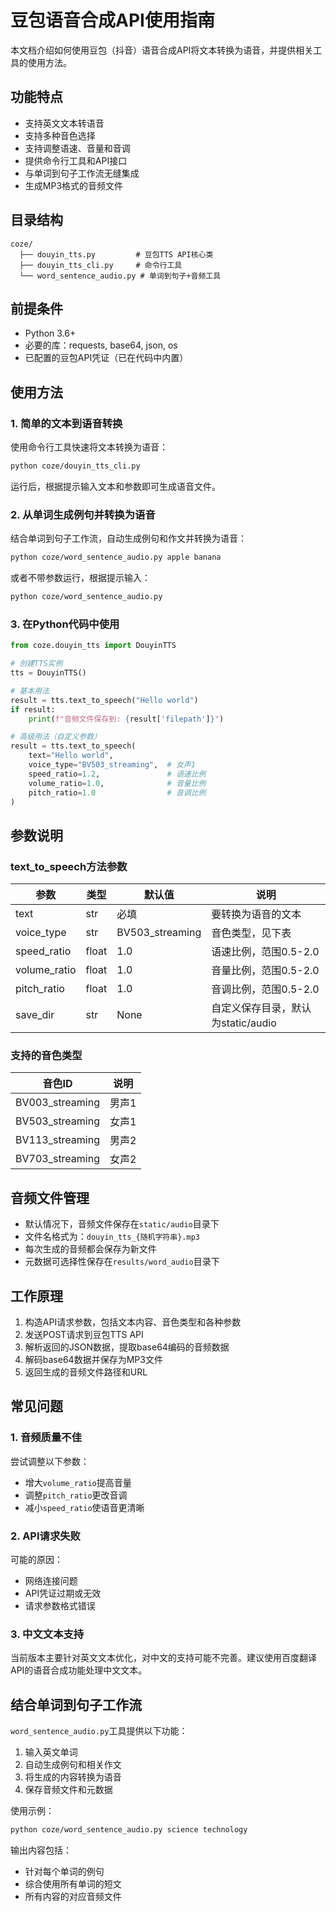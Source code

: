 # 豆包语音合成API使用指南

本文档介绍如何使用豆包（抖音）语音合成API将文本转换为语音，并提供相关工具的使用方法。

## 功能特点

- 支持英文文本转语音
- 支持多种音色选择
- 支持调整语速、音量和音调
- 提供命令行工具和API接口
- 与单词到句子工作流无缝集成
- 生成MP3格式的音频文件

## 目录结构

```
coze/
  ├── douyin_tts.py         # 豆包TTS API核心类
  ├── douyin_tts_cli.py     # 命令行工具
  └── word_sentence_audio.py # 单词到句子+音频工具
```

## 前提条件

- Python 3.6+
- 必要的库：requests, base64, json, os
- 已配置的豆包API凭证（已在代码中内置）

## 使用方法

### 1. 简单的文本到语音转换

使用命令行工具快速将文本转换为语音：

```bash
python coze/douyin_tts_cli.py
```

运行后，根据提示输入文本和参数即可生成语音文件。

### 2. 从单词生成例句并转换为语音

结合单词到句子工作流，自动生成例句和作文并转换为语音：

```bash
python coze/word_sentence_audio.py apple banana
```

或者不带参数运行，根据提示输入：

```bash
python coze/word_sentence_audio.py
```

### 3. 在Python代码中使用

```python
from coze.douyin_tts import DouyinTTS

# 创建TTS实例
tts = DouyinTTS()

# 基本用法
result = tts.text_to_speech("Hello world")
if result:
    print(f"音频文件保存到: {result['filepath']}")

# 高级用法（自定义参数）
result = tts.text_to_speech(
    text="Hello world",
    voice_type="BV503_streaming",  # 女声1
    speed_ratio=1.2,               # 语速比例
    volume_ratio=1.0,              # 音量比例
    pitch_ratio=1.0                # 音调比例
)
```

## 参数说明

### text_to_speech方法参数

| 参数 | 类型 | 默认值 | 说明 |
|-----|------|-------|------|
| text | str | 必填 | 要转换为语音的文本 |
| voice_type | str | BV503_streaming | 音色类型，见下表 |
| speed_ratio | float | 1.0 | 语速比例，范围0.5-2.0 |
| volume_ratio | float | 1.0 | 音量比例，范围0.5-2.0 |
| pitch_ratio | float | 1.0 | 音调比例，范围0.5-2.0 |
| save_dir | str | None | 自定义保存目录，默认为static/audio |

### 支持的音色类型

| 音色ID | 说明 |
|-------|------|
| BV003_streaming | 男声1 |
| BV503_streaming | 女声1 |
| BV113_streaming | 男声2 |
| BV703_streaming | 女声2 |

## 音频文件管理

- 默认情况下，音频文件保存在`static/audio`目录下
- 文件名格式为：`douyin_tts_{随机字符串}.mp3`
- 每次生成的音频都会保存为新文件
- 元数据可选择性保存在`results/word_audio`目录下

## 工作原理

1. 构造API请求参数，包括文本内容、音色类型和各种参数
2. 发送POST请求到豆包TTS API
3. 解析返回的JSON数据，提取base64编码的音频数据
4. 解码base64数据并保存为MP3文件
5. 返回生成的音频文件路径和URL

## 常见问题

### 1. 音频质量不佳

尝试调整以下参数：
- 增大`volume_ratio`提高音量
- 调整`pitch_ratio`更改音调
- 减小`speed_ratio`使语音更清晰

### 2. API请求失败

可能的原因：
- 网络连接问题
- API凭证过期或无效
- 请求参数格式错误

### 3. 中文文本支持

当前版本主要针对英文文本优化，对中文的支持可能不完善。建议使用百度翻译API的语音合成功能处理中文文本。

## 结合单词到句子工作流

`word_sentence_audio.py`工具提供以下功能：

1. 输入英文单词
2. 自动生成例句和相关作文
3. 将生成的内容转换为语音
4. 保存音频文件和元数据

使用示例：

```bash
python coze/word_sentence_audio.py science technology
```

输出内容包括：
- 针对每个单词的例句
- 综合使用所有单词的短文
- 所有内容的对应音频文件 